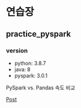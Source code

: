 # 연습장

## practice_pyspark
### version
- python: 3.8.7
- java: 8
- pyspark: 3.0.1

PySpark vs. Pandas 속도 비교

[Post](https://whqkter.tistory.com/62)